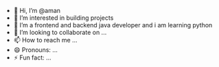 - 👋 Hi, I’m @aman
- 👀 I’m interested in building projects
- 🌱 I’m a frontend and backend java developer and i am learning python 
- 💞️ I’m looking to collaborate on ...
- 📫 How to reach me ...
- 😄 Pronouns: ...
- ⚡ Fun fact: ...

<!---
amanladji/amanladji is a ✨ special ✨ repository because its `README.md` (this file) appears on your GitHub profile.
You can click the Preview link to take a look at your changes.
--->
